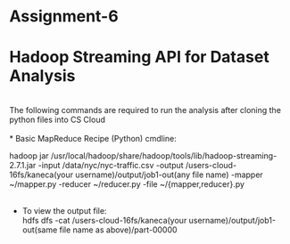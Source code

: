 # Assignment-6
# Hadoop Streaming API for Dataset Analysis <br/>
<br/>
The following commands are required to run the analysis after cloning the python files into CS Cloud <br/>
<br/>
* Basic MapReduce Recipe (Python) cmdline:

hadoop jar  /usr/local/hadoop/share/hadoop/tools/lib/hadoop-streaming-2.7.1.jar -input /data/nyc/nyc-traffic.csv -output /users-cloud-16fs/kaneca(your username)/output/job1-out(any file name) -mapper ~/mapper.py -reducer ~/reducer.py -file ~/{mapper,reducer}.py
<br/> <br/>
* To view the output file: <br/>
hdfs dfs -cat /users-cloud-16fs/kaneca(your username)/output/job1-out(same file name as above)/part-00000
